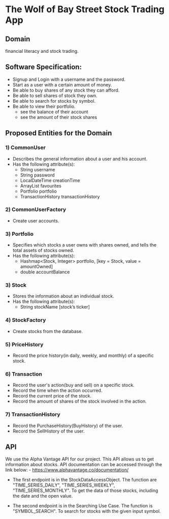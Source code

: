 # The Wolf of Bay Street Stock Trading App

## Domain
financial literacy and stock trading.

## Software Specification:
- Signup and Login with a username and the password.
- Start as a user with a certain amount of money.
- Be able to buy shares of any stock they can afford.
- Be able to sell shares of stock they own.
- Be able to search for stocks by symbol.
- Be able to view their portfolio.
     - see the balance of their account
     - see the amount of their stock shares

## Proposed Entities for the Domain

### 1) CommonUser
- Describes the general information about a user and his account. 
- Has the following attribute(s): 
     - String username
     - String password
     - LocalDateTime creationTime
     - ArrayList<Stock> favourites
     - Portfolio portfolio
     - TransactionHistory transactionHistory

### 2) CommonUserFactory
- Create user accounts.

### 3) Portfolio
- Specifies which stocks a user owns with shares owned, and tells the total assets of stocks owned.
- Has the following attribute(s):
     - Hashmap<Stock, Integer> portfolio, [key = Stock, value = amountOwned]
     - double accountBalance

### 3) Stock
- Stores the information about an individual stock. 
- Has the following attribute(s):
     - String stockName [stock’s ticker]

### 4) StockFactory
- Create stocks from the database.

### 5) PriceHistory
- Record the price history(in daily, weekly, and monthly) of a specific stock.

### 6) Transaction
- Record the user's action(buy and sell) on a specific stock.
- Record the time when the action occurred.
- Record the current price of the stock.
- Record the amount of shares of the stock involved in the action.

### 7) TransactionHistory
- Record the PurchaseHistory(BuyHistory) of the user.
- Record the SellHistory of the user.

## API
We use the Alpha Vantage API for our project. 
This API allows us to get information about stocks.
API documentation can be accessed through the link below:
    - https://www.alphavantage.co/documentation/

- The first endpoint is in the StockDataAccessObject.
  The function are "TIME_SERIES_DAILY", "TIME_SERIES_WEEKLY", "TIME_SERIES_MONTHLY".
  To get the data of those stocks, including the date and the open value.

- The second endpoint is in the Searching Use Case.
  The function is "SYMBOL_SEARCH".
  To search for stocks with the given input symbol.